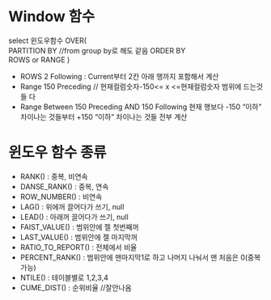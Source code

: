 # Window 함수
select 윈도우함수 OVER(    
PARTITION BY    //from group by로 해도 같음
ORDER BY       
ROWS or RANGE    )    
- ROWS 2 Following : Current부터 2칸 아래 행까지 포함해서 계산
- Range 150 Preceding // 현재컬럼숫자-150<= x <=현재컬럼숫자 범위에 드는것들 다
- Range Between 150 Preceding AND 150 Following 현재 행보다 -150 “이하” 차이나는 것들부터 +150 “이하” 차이나는 것들 전부 계산

# 윈도우 함수 종류
- RANK() : 중복, 비연속
- DANSE_RANK() :  중복, 연속
- ROW_NUMBER() : 비연속
- LAG() : 위에꺼 끌어다가 쓰기, null
- LEAD() : 아래꺼 끌어다가 쓰기, null
- FAIST_VALUE() : 범위안에 젤 첫번째꺼
- LAST_VALUE() : 범위안에 젤 마지막꺼
- RATIO_TO_REPORT() : 전체에서 비율 
- PERCENT_RANK() : 범위안에 맨마지막1로 하고 나머지 나눠서 맨 처음은 0(중복가능)
- NTILE() : 테이블별로 1,2,3,4
- CUME_DIST() : 순위비율 //잘안나옴 

